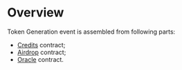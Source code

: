 # Overview

Token Generation event is assembled from following parts:
- [Credits](credits/overview) contract;
- [Airdrop](airdrop/overview) contract;
- [Oracle](oracle/overview) contract.

